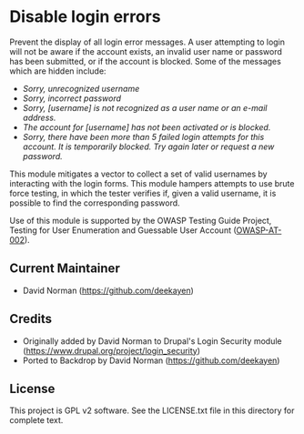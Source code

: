 Disable login errors
====================

Prevent the display of all login error messages. A user attempting to login will
not be aware if the account exists, an invalid user name or password has been
submitted, or if the account is blocked. Some of the messages which are hidden
include:

* _Sorry, unrecognized username_
* _Sorry, incorrect password_
* _Sorry, [username] is not recognized as a user name or an e-mail address._
* _The account for [username] has not been activated or is blocked._
* _Sorry, there have been more than 5 failed login attempts for this account. It is temporarily blocked. Try again later or request a new password._

This module mitigates a vector to collect a set of valid usernames by
interacting with the login forms. This module hampers attempts to use brute
force testing, in which the tester verifies if, given a valid username, it is
possible to find the corresponding password.

Use of this module is supported by the OWASP Testing Guide Project,
Testing for User Enumeration and Guessable User Account
([OWASP-AT-002](https://www.owasp.org/index.php/Testing_for_User_Enumeration_and_Guessable_User_Account_(OWASP-AT-002))).

Current Maintainer
------------------

- David Norman (https://github.com/deekayen)

Credits
-------

- Originally added by David Norman to Drupal's Login Security module
  (https://www.drupal.org/project/login_security)
- Ported to Backdrop by David Norman (https://github.com/deekayen)

License
-------

This project is GPL v2 software. See the LICENSE.txt file in this directory for
complete text.
